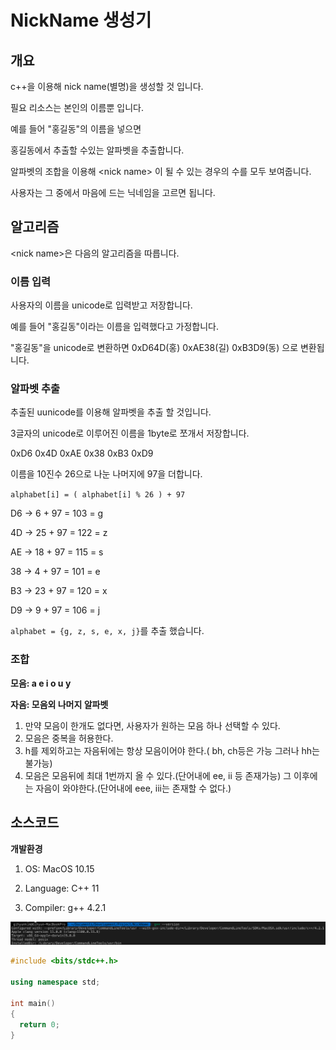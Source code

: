 # NickName 생성기

## 개요

c++을 이용해 nick name(별명)을 생성할 것 입니다.

필요 리소스는 본인의 이름뿐 입니다.

예를 들어 "홍길동"의 이름을 넣으면

홍길동에서 추출할 수있는 알파벳을 추출합니다.

알파벳의 조합을 이용해 \<nick name\> 이 될 수 있는 경우의 수를 모두 보여줍니다.

사용자는 그 중에서 마음에 드는 닉네임을 고르면 됩니다.

## 알고리즘

\<nick name\>은 다음의 알고리즘을 따릅니다.

### 이름 입력

사용자의 이름을 unicode로 입력받고 저장합니다.

예를 들어 "홍길동"이라는 이름을 입력했다고 가정합니다.

"홍길동"을 unicode로 변환하면 0xD64D(홍) 0xAE38(길) 0xB3D9(동) 으로 변환됩니다.

### 알파벳 추출

추출된 uunicode를 이용해 알파벳을 추출 할 것입니다.

3글자의 unicode로 이루어진 이름을 1byte로 쪼개서 저장합니다.

0xD6 0x4D 0xAE 0x38 0xB3 0xD9

이름을 10진수 26으로 나눈 나머지에 97을 더합니다.

`alphabet[i] = ( alphabet[i] % 26 ) + 97`

D6 -> 6 + 97 = 103 = g

4D -> 25 + 97 = 122 = z

AE -> 18 + 97 = 115 = s

38 -> 4 + 97 = 101 = e

B3 -> 23 + 97 = 120 = x

D9 -> 9 + 97 = 106 = j

`alphabet = {g, z, s, e, x, j}`를 추출 했습니다.

### 조합

**모음: a e i o u y**

**자음: 모음외 나머지 알파벳**

1. 만약 모음이 한개도 없다면, 사용자가 원하는 모음 하나 선택할 수 있다.
2. 모음은 중복을 허용한다.
3. h를 제외하고는 자음뒤에는 항상 모음이어야 한다.( bh, ch등은 가능 그러나 hh는 불가능)
4. 모음은 모음뒤에 최대 1번까지 올 수 있다.(단어내에 ee, ii 등 존재가능) 그 이후에는 자음이 와야한다.(단어내에 eee, iii는 존재할 수 없다.)







## 소스코드

**개발환경**

1) OS: MacOS 10.15

2) Language: C++ 11

3) Compiler: g++ 4.2.1

![image-20191022185434822](./images/image-20191022185434822.png)



```c++
#include <bits/stdc++.h>

using namespace std;

int main()
{
  return 0;
}
```









